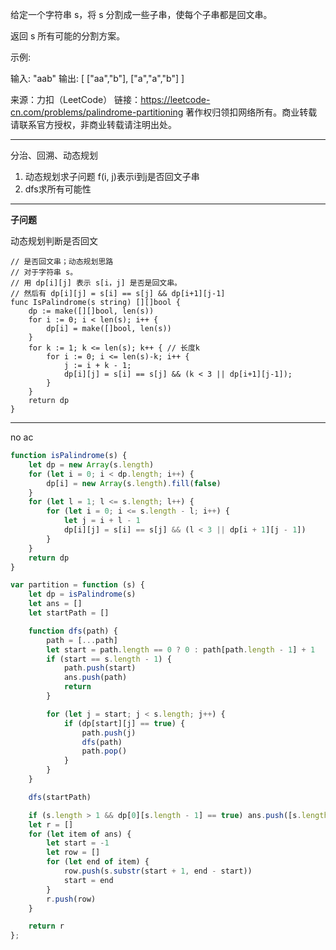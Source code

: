 给定一个字符串 s，将 s 分割成一些子串，使每个子串都是回文串。

返回 s 所有可能的分割方案。

示例:

输入: "aab"
输出:
[
  ["aa","b"],
  ["a","a","b"]
]

来源：力扣（LeetCode）
链接：https://leetcode-cn.com/problems/palindrome-partitioning
著作权归领扣网络所有。商业转载请联系官方授权，非商业转载请注明出处。

---

分治、回溯、动态规划

1. 动态规划求子问题 f(i, j)表示i到j是否回文子串
2. dfs求所有可能性


----

**子问题**

动态规划判断是否回文

```cgo
// 是否回文串；动态规划思路
// 对于字符串 s。
// 用 dp[i][j] 表示 s[i，j] 是否是回文串。
// 然后有 dp[i][j] = s[i] == s[j] && dp[i+1][j-1]
func IsPalindrome(s string) [][]bool {
	dp := make([][]bool, len(s))
	for i := 0; i < len(s); i++ {
		dp[i] = make([]bool, len(s))
	}
	for k := 1; k <= len(s); k++ { // 长度k
		for i := 0; i <= len(s)-k; i++ {
			j := i + k - 1;
			dp[i][j] = s[i] == s[j] && (k < 3 || dp[i+1][j-1]);
		}
	}
	return dp
}
```


----

no ac

```javascript
function isPalindrome(s) {
    let dp = new Array(s.length)
    for (let i = 0; i < dp.length; i++) {
        dp[i] = new Array(s.length).fill(false)
    }
    for (let l = 1; l <= s.length; l++) {
        for (let i = 0; i <= s.length - l; i++) {
            let j = i + l - 1
            dp[i][j] = s[i] == s[j] && (l < 3 || dp[i + 1][j - 1])
        }
    }
    return dp
}

var partition = function (s) {
    let dp = isPalindrome(s)
    let ans = []
    let startPath = []

    function dfs(path) {
        path = [...path]
        let start = path.length == 0 ? 0 : path[path.length - 1] + 1
        if (start == s.length - 1) {
            path.push(start)
            ans.push(path)
            return
        }

        for (let j = start; j < s.length; j++) {
            if (dp[start][j] == true) {
                path.push(j)
                dfs(path)
                path.pop()
            }
        }
    }

    dfs(startPath)

    if (s.length > 1 && dp[0][s.length - 1] == true) ans.push([s.length - 1])
    let r = []
    for (let item of ans) {
        let start = -1
        let row = []
        for (let end of item) {
            row.push(s.substr(start + 1, end - start))
            start = end
        }
        r.push(row)
    }

    return r
};
```

